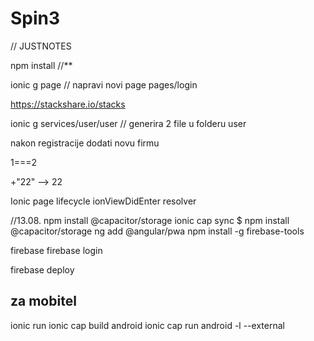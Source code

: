 # Spin3
// JUSTNOTES

npm install //**

ionic g page // napravi novi page
pages/login

https://stackshare.io/stacks

ionic g services/user/user // generira 2 file u folderu user

nakon registracije dodati novu firmu

1===2

+"22"  --> 22


Ionic page lifecycle
ionViewDidEnter
resolver

//13.08.
npm install @capacitor/storage
ionic cap sync
$ npm install @capacitor/storage
ng add @angular/pwa
npm install -g firebase-tools

firebase
firebase login

firebase deploy


za mobitel
----------

ionic run
ionic cap build android
ionic cap run android -l --external